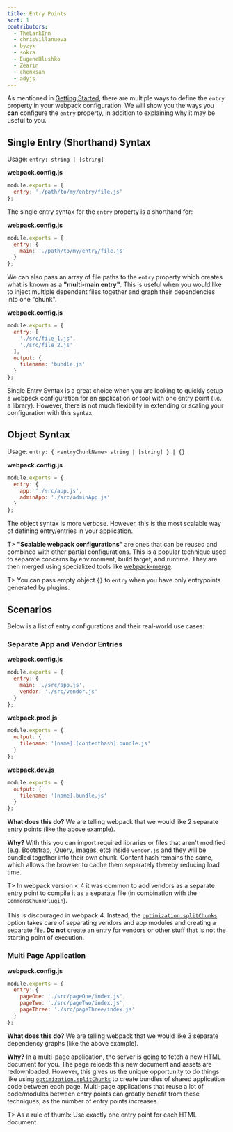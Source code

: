 ```yaml
---
title: Entry Points
sort: 1
contributors:
  - TheLarkInn
  - chrisVillanueva
  - byzyk
  - sokra
  - EugeneHlushko
  - Zearin
  - chenxsan
  - adyjs
---
```


As mentioned in [Getting Started](/guides/getting-started/#using-a-configuration), there are multiple ways to define the `entry` property in your webpack configuration. We will show you the ways you __can__ configure the `entry` property, in addition to explaining why it may be useful to you.


## Single Entry (Shorthand) Syntax

Usage: `entry: string | [string]`

__webpack.config.js__

```javascript
module.exports = {
  entry: './path/to/my/entry/file.js'
};
```

The single entry syntax for the `entry` property is a shorthand for:

__webpack.config.js__

```javascript
module.exports = {
  entry: {
    main: './path/to/my/entry/file.js'
  }
};
```

We can also pass an array of file paths to the `entry` property which creates what is known as a __"multi-main entry"__. This is useful when you would like to inject multiple dependent files together and graph their dependencies into one "chunk".

__webpack.config.js__

```javascript
module.exports = {
  entry: [ 
    './src/file_1.js',
    './src/file_2.js'
  ],
  output: {
    filename: 'bundle.js'
  }
};
```

Single Entry Syntax is a great choice when you are looking to quickly setup a webpack configuration for an application or tool with one entry point (i.e. a library). However, there is not much flexibility in extending or scaling your configuration with this syntax.


## Object Syntax

Usage: `entry: { <entryChunkName> string | [string] } | {}`

__webpack.config.js__

```javascript
module.exports = {
  entry: {
    app: './src/app.js',
    adminApp: './src/adminApp.js'
  }
};
```

The object syntax is more verbose. However, this is the most scalable way of defining entry/entries in your application.

T> __"Scalable webpack configurations"__ are ones that can be reused and combined with other partial configurations. This is a popular technique used to separate concerns by environment, build target, and runtime. They are then merged using specialized tools like [webpack-merge](https://github.com/survivejs/webpack-merge).

T> You can pass empty object `{}` to `entry` when you have only entrypoints generated by plugins.


## Scenarios

Below is a list of entry configurations and their real-world use cases:

### Separate App and Vendor Entries

__webpack.config.js__

```javascript
module.exports = {
  entry: {
    main: './src/app.js',
    vendor: './src/vendor.js'
  }
};
```

__webpack.prod.js__

```javascript
module.exports = {
  output: {
    filename: '[name].[contenthash].bundle.js'
  }
};
```

__webpack.dev.js__

```javascript
module.exports = {
  output: {
    filename: '[name].bundle.js'
  }
};
```

__What does this do?__ We are telling webpack that we would like 2 separate entry points (like the above example).

__Why?__ With this you can import required libraries or files that aren't modified (e.g. Bootstrap, jQuery, images, etc) inside `vendor.js` and they will be bundled together into their own chunk. Content hash remains the same, which allows the browser to cache them separately thereby reducing load time.

T> In webpack version < 4 it was common to add vendors as a separate entry point to compile it as a separate file (in combination with the `CommonsChunkPlugin`). <br><br> This is discouraged in webpack 4. Instead, the [`optimization.splitChunks`](/configuration/optimization/#optimizationsplitchunks) option takes care of separating vendors and app modules and creating a separate file. __Do not__ create an entry for vendors or other stuff that is not the starting point of execution.

### Multi Page Application

__webpack.config.js__

```javascript
module.exports = {
  entry: {
    pageOne: './src/pageOne/index.js',
    pageTwo: './src/pageTwo/index.js',
    pageThree: './src/pageThree/index.js'
  }
};
```

__What does this do?__ We are telling webpack that we would like 3 separate dependency graphs (like the above example).

__Why?__ In a multi-page application, the server is going to fetch a new HTML document for you. The page reloads this new document and assets are redownloaded. However, this gives us the unique opportunity to do things like using [`optimization.splitChunks`](/configuration/optimization/#optimizationsplitchunks) to create bundles of shared application code between each page. Multi-page applications that reuse a lot of code/modules between entry points can greatly benefit from these techniques, as the number of entry points increases.

T> As a rule of thumb: Use exactly one entry point for each HTML document.
